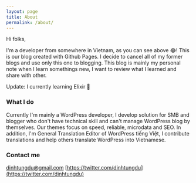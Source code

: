 ```yaml
---
layout: page
title: About
permalink: /about/
---
```


Hi folks,

I'm a developer from somewhere in Vietnam, as you can see above 😂! This is our blog created with Github Pages. I decide to cancel all of my former blogs and use only this one to blogging. This blog is mainly my personal note when I learn somethings new, I want to review what I learned and share with other.

Update: I currently learning Elixir 💪

### What I do

Currently I'm mainly a WordPress developer, I develop solution for SMB and blogger who don't have technical skill and can't manage WordPress blog by themselves. Our themes focus on speed, reliable, microdata and SEO. In addition, I'm General Translation Editor of WordPress tiếng Việt, I contribute translations and help others translate WordPress into Vietnamese.

### Contact me

[dinhtungdu@gmail.com](mailto:dinhtungdu@gmail.com)
[https://twitter.com/dinhtungdu](https://twitter.com/dinhtungdu)

